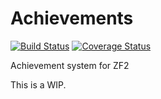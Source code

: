 Achievements
============

[![Build Status](https://travis-ci.org/AxaliaN/Achievements.png?branch=master)](https://travis-ci.org/AxaliaN/Achievements) [![Coverage Status](https://coveralls.io/repos/AxaliaN/Achievements/badge.png)](https://coveralls.io/r/AxaliaN/Achievements)

Achievement system for ZF2

This is a WIP.
